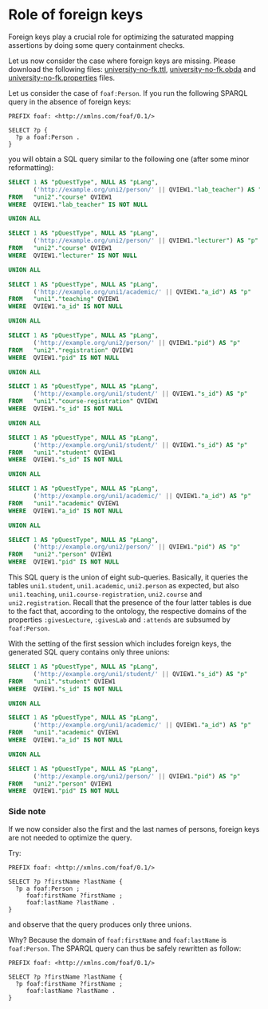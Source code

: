 # Role of foreign keys


Foreign keys play a crucial role for optimizing the saturated mapping assertions by doing some query containment checks.

Let us now consider the case where foreign keys are missing.
Please download the following files: [university-no-fk.ttl](university-no-fk.ttl), [university-no-fk.obda](university-no-fk.obda) and [university-no-fk.properties](university-no-fk.properties) files.

Let us consider the case of `foaf:Person`.
If you run the following SPARQL query in the absence of foreign keys:

```sparql
PREFIX foaf: <http://xmlns.com/foaf/0.1/>

SELECT ?p {
  ?p a foaf:Person .
}
```

you will obtain a SQL query similar to the following one (after some minor reformatting):

```sql
SELECT 1 AS "pQuestType", NULL AS "pLang",
       ('http://example.org/uni2/person/' || QVIEW1."lab_teacher") AS "p"
FROM   "uni2"."course" QVIEW1
WHERE  QVIEW1."lab_teacher" IS NOT NULL

UNION ALL

SELECT 1 AS "pQuestType", NULL AS "pLang",
       ('http://example.org/uni2/person/' || QVIEW1."lecturer") AS "p"
FROM   "uni2"."course" QVIEW1
WHERE  QVIEW1."lecturer" IS NOT NULL

UNION ALL

SELECT 1 AS "pQuestType", NULL AS "pLang",
       ('http://example.org/uni1/academic/' || QVIEW1."a_id") AS "p"
FROM   "uni1"."teaching" QVIEW1
WHERE  QVIEW1."a_id" IS NOT NULL

UNION ALL

SELECT 1 AS "pQuestType", NULL AS "pLang",
       ('http://example.org/uni2/person/' || QVIEW1."pid") AS "p"
FROM   "uni2"."registration" QVIEW1
WHERE  QVIEW1."pid" IS NOT NULL

UNION ALL

SELECT 1 AS "pQuestType", NULL AS "pLang",
       ('http://example.org/uni1/student/' || QVIEW1."s_id") AS "p"
FROM   "uni1"."course-registration" QVIEW1
WHERE  QVIEW1."s_id" IS NOT NULL

UNION ALL

SELECT 1 AS "pQuestType", NULL AS "pLang",
       ('http://example.org/uni1/student/' || QVIEW1."s_id") AS "p"
FROM   "uni1"."student" QVIEW1
WHERE  QVIEW1."s_id" IS NOT NULL

UNION ALL

SELECT 1 AS "pQuestType", NULL AS "pLang",
       ('http://example.org/uni1/academic/' || QVIEW1."a_id") AS "p"
FROM   "uni1"."academic" QVIEW1
WHERE  QVIEW1."a_id" IS NOT NULL

UNION ALL

SELECT 1 AS "pQuestType", NULL AS "pLang",
       ('http://example.org/uni2/person/' || QVIEW1."pid") AS "p"
FROM   "uni2"."person" QVIEW1
WHERE  QVIEW1."pid" IS NOT NULL
```

This SQL query is the union of eight sub-queries. Basically, it queries
the tables `uni1.student`, `uni1.academic`, `uni2.person` as expected, but also
`uni1.teaching`, `uni1.course-registration`, `uni2.course` and `uni2.registration`.
Recall that the presence of the four latter tables is due to the fact that, according to the ontology, the respective domains of the properties `:givesLecture`, `:givesLab` and `:attends` are subsumed by `foaf:Person`.


With the setting of the first session which includes foreign keys, the generated SQL query contains only three unions:

```sql
SELECT 1 AS "pQuestType", NULL AS "pLang",
       ('http://example.org/uni1/student/' || QVIEW1."s_id") AS "p"
FROM   "uni1"."student" QVIEW1
WHERE  QVIEW1."s_id" IS NOT NULL

UNION ALL

SELECT 1 AS "pQuestType", NULL AS "pLang",
       ('http://example.org/uni1/academic/' || QVIEW1."a_id") AS "p"
FROM   "uni1"."academic" QVIEW1
WHERE  QVIEW1."a_id" IS NOT NULL

UNION ALL

SELECT 1 AS "pQuestType", NULL AS "pLang",
       ('http://example.org/uni2/person/' || QVIEW1."pid") AS "p"
FROM   "uni2"."person" QVIEW1
WHERE  QVIEW1."pid" IS NOT NULL
```

### Side note

If we now consider also the first and the last names of persons, foreign keys are not needed to optimize the query.

Try:

```sparql
PREFIX foaf: <http://xmlns.com/foaf/0.1/>

SELECT ?p ?firstName ?lastName {
  ?p a foaf:Person ;
     foaf:firstName ?firstName ;
     foaf:lastName ?lastName .
}
```
and observe that the query produces only three unions.

Why? Because the domain of `foaf:firstName` and `foaf:lastName` is `foaf:Person`.
The SPARQL query can thus be safely rewritten as follow:

```sparql
PREFIX foaf: <http://xmlns.com/foaf/0.1/>

SELECT ?p ?firstName ?lastName {
  ?p foaf:firstName ?firstName ;
     foaf:lastName ?lastName .
}
```
